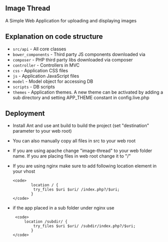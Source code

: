 ## Image Thread
A Simple Web Application for uploading and displaying images

## Explanation on code structure
 * <code>src/api</code> - All core classes
 * <code>bower_components</code> - Third party JS components downloaded via [](http://bower.io/)
 * <code>composer</code> - PHP third party libs downloaded via composer 
 * <code>controller</code> - Controllers in MVC 
 * <code>css</code> - Application CSS files
 * <code>js</code> - Application JavaScript files
 * <code>model</code> - Model object for accessing DB
 * <code>scripts</code> - DB scripts
 * <code>themes</code> - Application themes. A new theme can be activated by adding a sub directory and setting APP_THEME constant in config.live.php
 
## Deployment
 * Install Ant and use ant build to build the project (set "destination" parameter to your web root)
 * You can also manually copy all files in src to your web root
 * If you are using apache change "image-thread" to your web folder name. If you are placing files in web root change it to "/"
 * If you are using nginx make sure to add following location element in your vhost
   
       <code>
               location / {
                try_files $uri $uri/ /index.php?/$uri;
               }
       </code>
       
 * if the app placed in a sub folder under nginx use 
 
        <code>
            location /subdir/ {
               	try_files $uri $uri/ /subdir/index.php?/$uri;
               }
       </code>
    